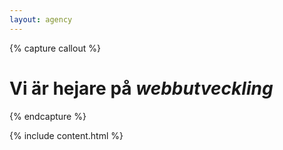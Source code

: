 ```yaml
---
layout: agency
---
```



{% capture callout %}

# Vi är hejare på _webbutveckling_

{% endcapture %}

{% include content.html %}
